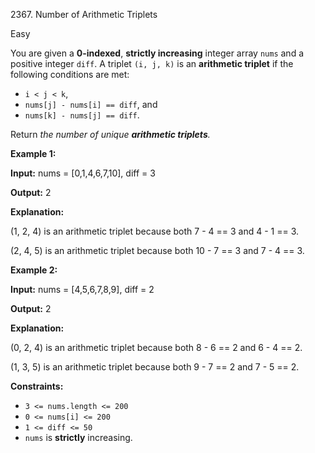 2367\. Number of Arithmetic Triplets

Easy

You are given a **0-indexed**, **strictly increasing** integer array `nums` and a positive integer `diff`. A triplet `(i, j, k)` is an **arithmetic triplet** if the following conditions are met:

*   `i < j < k`,
*   `nums[j] - nums[i] == diff`, and
*   `nums[k] - nums[j] == diff`.

Return _the number of unique **arithmetic triplets**._

**Example 1:**

**Input:** nums = [0,1,4,6,7,10], diff = 3

**Output:** 2

**Explanation:** 

(1, 2, 4) is an arithmetic triplet because both 7 - 4 == 3 and 4 - 1 == 3. 

(2, 4, 5) is an arithmetic triplet because both 10 - 7 == 3 and 7 - 4 == 3.

**Example 2:**

**Input:** nums = [4,5,6,7,8,9], diff = 2

**Output:** 2

**Explanation:** 

(0, 2, 4) is an arithmetic triplet because both 8 - 6 == 2 and 6 - 4 == 2. 

(1, 3, 5) is an arithmetic triplet because both 9 - 7 == 2 and 7 - 5 == 2.

**Constraints:**

*   `3 <= nums.length <= 200`
*   `0 <= nums[i] <= 200`
*   `1 <= diff <= 50`
*   `nums` is **strictly** increasing.